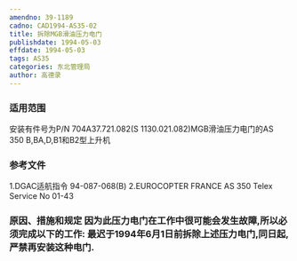 ```yaml
---
amendno: 39-1189
cadno: CAD1994-AS35-02
title: 拆除MGB滑油压力电门
publishdate: 1994-05-03
effdate: 1994-05-03
tags: AS35
categories: 东北管理局
author: 高德录
---
```


### 适用范围 
安装有件号为P/N 704A37.721.082(S 1130.021.082)MGB滑油压力电门的AS 350 B,BA,D,B1和B2型上升机

### 参考文件
1.DGAC适航指令 94-087-068(B)     2.EUROCOPTER  FRANCE AS 350 Telex Service No 01-43 

### 原因、措施和规定 因为此压力电门在工作中很可能会发生故障,所以必须完成以下的工作:     最迟于1994年6月1日前拆除上述压力电门,同日起,严禁再安装这种电门.
